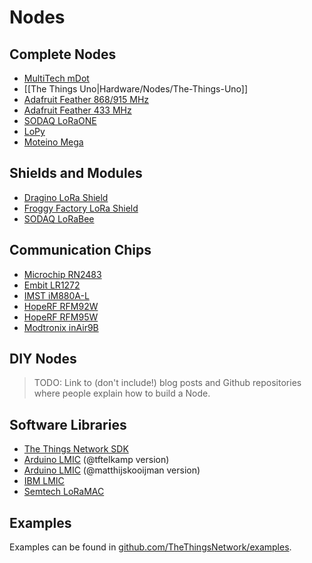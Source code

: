 # Nodes

## Complete Nodes

* [MultiTech mDot](https://developer.mbed.org/platforms/mts-mdot-f411/)
* [[The Things Uno|Hardware/Nodes/The-Things-Uno]]
* [Adafruit Feather 868/915 MHz](https://www.adafruit.com/products/3078)
* [Adafruit Feather 433 MHz](https://www.adafruit.com/products/3079)
* [SODAQ LoRaONE](https://www.kickstarter.com/projects/sodaq/loraone-the-lora-iot-development-board)
* [LoPy](https://www.kickstarter.com/projects/1795343078/lopy-the-lora-wifi-and-bluetooth-iot-development-p)
* [Moteino Mega](https://lowpowerlab.com/shop/Moteino/moteinomega)

## Shields and Modules

* [Dragino LoRa Shield](http://wiki.dragino.com/index.php?title=Lora_Shield)
* [Froggy Factory LoRa Shield](http://www.froggyfactory.com/froggy/index.php)
* [SODAQ LoRaBee](http://shop.sodaq.com/en/sodaq-lorabee-rn2483.html)

## Communication Chips

* [Microchip RN2483](https://www.microchip.com/wwwproducts/en/RN2483)
* [Embit LR1272](http://www.embit.eu/products/wireless-modules/emb-lr1272/)
* [IMST iM880A-L](http://www.wireless-solutions.de/products/radiomodules/im880a)
* [HopeRF RFM92W](http://www.hoperf.nl/RFM92W)
* [HopeRF RFM95W](http://www.hoperf.nl/RFM95W)
* [Modtronix inAir9B](http://modtronix.com/inair9B.html)

## DIY Nodes

> TODO: Link to (don't include!) blog posts and Github repositories where people explain how to build a Node.

## Software Libraries

* [The Things Network SDK](https://github.com/TheThingsNetwork/sdk)
* [Arduino LMIC](https://github.com/tftelkamp/arduino-lmic-v1.5) (@tftelkamp version)
* [Arduino LMIC](https://github.com/matthijskooijman/arduino-lmic) (@matthijskooijman version)
* [IBM LMIC](https://www.research.ibm.com/labs/zurich/ics/lrsc/lmic.html)
* [Semtech LoRaMAC](https://github.com/Lora-net/LoRaMac-node)

## Examples

Examples can be found in [github.com/TheThingsNetwork/examples](https://github.com/TheThingsNetwork/examples).

